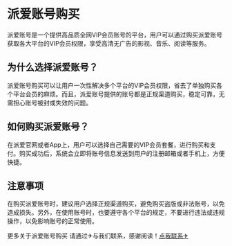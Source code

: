 # 派爱账号购买

派爱账号是一个提供高品质全网VIP会员账号的平台，用户可以通过购买派爱账号获取各大平台的VIP会员权限，享受高清无广告的影视、音乐、阅读等服务。

## 为什么选择派爱账号？

派爱账号购买可以让用户一次性解决多个平台的VIP会员权限，省去了单独购买各个平台会员的麻烦。而且，派爱账号提供的账号都是正规渠道购买，稳定可靠，无需担心账号被封或失效的问题。

## 如何购买派爱账号？

在派爱官网或者App上，用户可以选择自己需要的VIP会员套餐，进行购买和支付。购买成功后，系统会立即将账号信息发送到用户的注册邮箱或者手机上，方便快捷。

## 注意事项

在购买派爱账号时，建议用户选择正规渠道购买，避免购买盗版或非法账号，以免造成损失。另外，在使用账号时，也要遵守各个平台的规定，不要进行违法或违规操作，以免影响账号的正常使用。

更多关于派爱账号购买 请通过✈与我们联系，感谢阅读！[点我联系✈](https://www.G208.com)